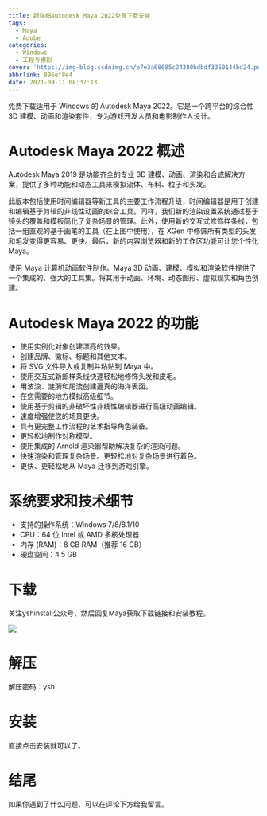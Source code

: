 ```yaml
---
title: 超详细Autodesk Maya 2022免费下载安装
tags:
  - Maya
  - Adobe
categories:
  - Windows
  - 工程与模拟
cover: 'https://img-blog.csdnimg.cn/e7e3a68685c24380bdbdf3350144bd24.png'
abbrlink: 896ef8e4
date: 2021-09-11 08:37:13
---
```


免费下载适用于 Windows 的 Autodesk Maya 2022。它是一个跨平台的综合性 3D 建模、动画和渲染套件，专为游戏开发人员和电影制作人设计。

# Autodesk Maya 2022 概述
Autodesk Maya 2019 是功能齐全的专业 3D 建模、动画、渲染和合成解决方案，提供了多种功能和动态工具来模拟流体、布料、粒子和头发。

此版本包括使用时间编辑器等新工具的主要工作流程升级，时间编辑器是用于创建和编辑基于剪辑的非线性动画的综合工具。同样，我们新的渲染设置系统通过基于镜头的覆盖和模板简化了复杂场景的管理。此外，使用新的交互式修饰样条线，包括一组直观的基于画笔的工具（在上图中使用），在 XGen 中修饰所有类型的头发和毛发变得更容易、更快。最后，新的内容浏览器和新的工作区功能可让您个性化 Maya。

使用 Maya 计算机动画软件制作。Maya 3D 动画、建模、模拟和渲染软件提供了一个集成的、强大的工具集。将其用于动画、环境、动态图形、虚拟现实和角色创建。

# Autodesk Maya 2022 的功能
- 使用实例化对象创建漂亮的效果。
- 创建品牌、徽标、标题和其他文本。
- 将 SVG 文件导入或复制并粘贴到 Maya 中。
- 使用交互式新郎样条线快速轻松地修饰头发和皮毛。
- 用波浪、涟漪和尾流创建逼真的海洋表面。
- 在您需要的地方模拟高级细节。
- 使用基于剪辑的非破坏性非线性编辑器进行高级动画编辑。
- 速度增强使您的场景更快。
- 具有更完整工作流程的艺术指导角色装备。
- 更轻松地制作对称模型。
- 使用集成的 Arnold 渲染器帮助解决复杂的渲染问题。
- 快速渲染和管理复杂场景。更轻松地对复杂场景进行着色。
- 更快、更轻松地从 Maya 迁移到游戏引擎。

# 系统要求和技术细节
- 支持的操作系统：Windows 7/8/8.1/10
- CPU：64 位 Intel 或 AMD 多核处理器
- 内存 (RAM)：8 GB RAM（推荐 16 GB）
- 硬盘空间：4.5 GB

# 下载
关注yshinstall公众号，然后回复Maya获取下载链接和安装教程。

![](https://img-blog.csdnimg.cn/f824f9d6c4ca40549a3d02de1938c17c.jpg#pic_center)

# 解压
解压密码：ysh

# 安装
直接点击安装就可以了。

# 结尾
如果你遇到了什么问题，可以在评论下方给我留言。

